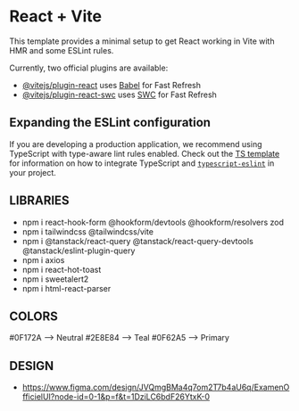 # React + Vite

This template provides a minimal setup to get React working in Vite with HMR and some ESLint rules.

Currently, two official plugins are available:

- [@vitejs/plugin-react](https://github.com/vitejs/vite-plugin-react/blob/main/packages/plugin-react) uses [Babel](https://babeljs.io/) for Fast Refresh
- [@vitejs/plugin-react-swc](https://github.com/vitejs/vite-plugin-react/blob/main/packages/plugin-react-swc) uses [SWC](https://swc.rs/) for Fast Refresh

## Expanding the ESLint configuration

If you are developing a production application, we recommend using TypeScript with type-aware lint rules enabled. Check out the [TS template](https://github.com/vitejs/vite/tree/main/packages/create-vite/template-react-ts) for information on how to integrate TypeScript and [`typescript-eslint`](https://typescript-eslint.io) in your project.

## LIBRARIES

- npm i react-hook-form @hookform/devtools @hookform/resolvers zod
- npm i tailwindcss @tailwindcss/vite
- npm i @tanstack/react-query @tanstack/react-query-devtools @tanstack/eslint-plugin-query
- npm i axios
- npm i react-hot-toast
- npm i sweetalert2
- npm i html-react-parser

## COLORS

#0F172A --> Neutral
#2E8E84 --> Teal
#0F62A5 --> Primary

## DESIGN

- https://www.figma.com/design/JVQmgBMa4q7om2T7b4aU6q/ExamenOfficielUI?node-id=0-1&p=f&t=1DziLC6bdF26YtxK-0
